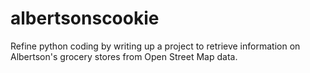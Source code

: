 # albertsonscookie
Refine python coding by writing up a project to retrieve information on Albertson's grocery stores from Open Street Map data.
